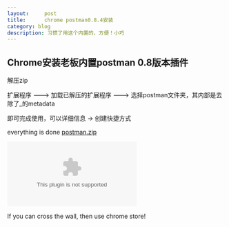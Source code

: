 ```yaml
---
layout:     post
title:      chrome postman0.8.4安装
category: blog
description: 习惯了用这个内置的，方便！小巧
---
```


## Chrome安装老板内置postman 0.8版本插件


解压zip


扩展程序 ---> 加载已解压的扩展程序  ---> 选择postman文件夹，其内部是去除了_的metadata


即可完成使用，可以详细信息 -> 创建快捷方式  


everything is done
<a href='/file/postman.zip'>postman.zip</a>

![download zip](/file/postman.zip)


If you can cross the wall, then use chrome store!
